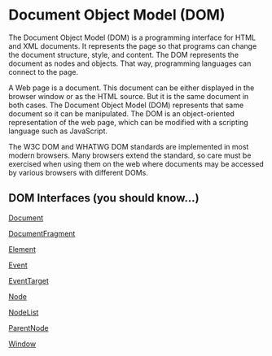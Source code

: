 # Document Object Model (DOM)

The Document Object Model (DOM) is a programming interface for HTML and XML documents. It represents the page so that programs can change the document structure, style, and content. The DOM represents the document as nodes and objects. That way, programming languages can connect to the page.

A Web page is a document. This document can be either displayed in the browser window or as the HTML source. But it is the same document in both cases. The Document Object Model (DOM) represents that same document so it can be manipulated. The DOM is an object-oriented representation of the web page, which can be modified with a scripting language such as JavaScript.

The W3C DOM and WHATWG DOM standards are implemented in most modern browsers. Many browsers extend the standard, so care must be exercised when using them on the web where documents may be accessed by various browsers with different DOMs.

## DOM Interfaces (you should know...)

<a href="./Document/README.md" target="_self">Document</a>

<a href="./DocumentFragment/README.md" target="_self">DocumentFragment</a>

<a href="./Element/README.md" target="_self">Element</a>

<a href="./Event/README.md" target="_self">Event</a>

<a href="./EventTarget/README.md" target="_self">EventTarget</a>

<a href="./Node/README.md" target="_self">Node</a>

<a href="./NodeList/README.md" target="_self">NodeList</a>

<a href="./ParentNode/README.md" target="_self">ParentNode</a>

<a href="./Window/README.md" target="_self">Window</a>
